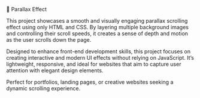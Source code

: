 🌄 Parallax Effect

This project showcases a smooth and visually engaging parallax scrolling effect using only HTML and CSS. By layering multiple background images and controlling their scroll speeds, it creates a sense of depth and motion as the user scrolls down the page.

Designed to enhance front-end development skills, this project focuses on creating interactive and modern UI effects without relying on JavaScript. It’s lightweight, responsive, and ideal for websites that aim to capture user attention with elegant design elements.

Perfect for portfolios, landing pages, or creative websites seeking a dynamic scrolling experience.
